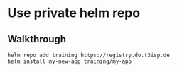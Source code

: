 # Use private helm repo 

## Walkthrough 

```
helm repo add training https://registry.do.t3isp.de
helm install my-new-app training/my-app 
```
